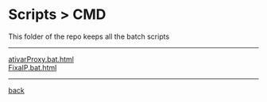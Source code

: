 # Scripts > CMD
This folder of the repo keeps all the batch scripts

---------------------------
[ativarProxy.bat.html](ativarProxy.bat.html)<br>
[FixaIP.bat.html](FixaIP.bat.html)<br>

---------------------------

[back](../)

